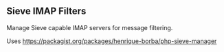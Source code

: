 ## Sieve IMAP Filters

Manage Sieve capable IMAP servers for message filtering.

Uses https://packagist.org/packages/henrique-borba/php-sieve-manager
